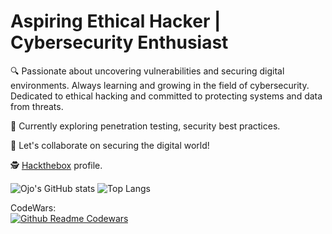 # Aspiring Ethical Hacker | Cybersecurity Enthusiast

🔍 Passionate about uncovering vulnerabilities and securing digital environments. Always learning and growing in the field of cybersecurity. Dedicated to ethical hacking and committed to protecting systems and data from threats.

🚀 Currently exploring penetration testing, security best practices.

🔧 Let's collaborate on securing the digital world!  

🕵️ [Hackthebox](https:///app.hackthebox.com/profile/1327682) profile.

  
![Ojo's GitHub stats](https://github-readme-stats.vercel.app/api?username=ojo5&show_icons=true&theme=radical)
![Top Langs](https://github-readme-stats.vercel.app/api/top-langs/?username=ojo5&langs_count=6)  

CodeWars:  
[![Github Readme Codewars](https://www.codewars.com/users/h4yy/badges/large)](https://www.codewars.com/users/h4yy/)
